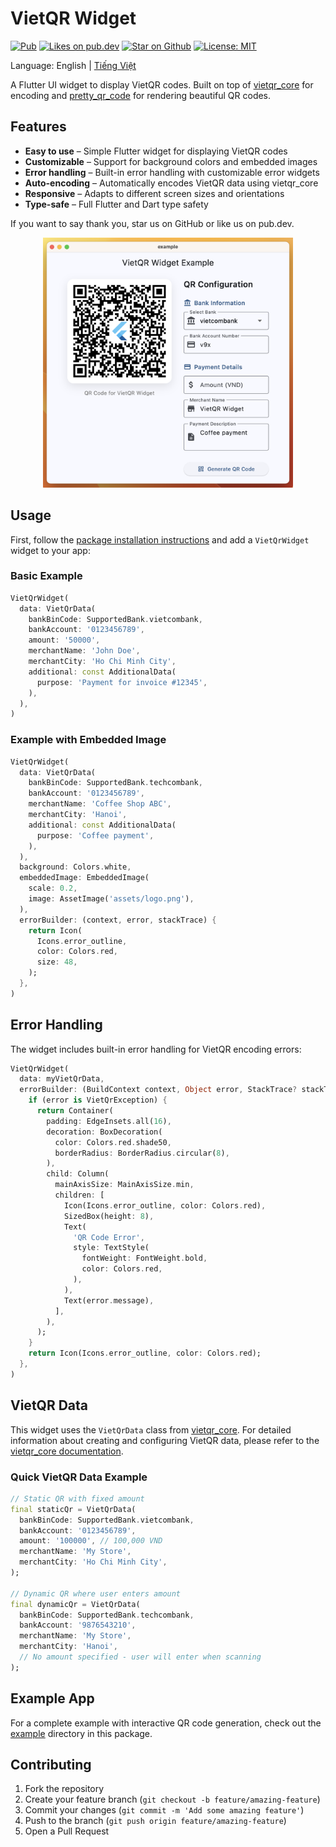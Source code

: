 # VietQR Widget

<p align="left">
  <a href="https://pub.dev/packages/vietqr_widget"><img src="https://img.shields.io/pub/v/vietqr_widget.svg" alt="Pub"></a>
  <a href="https://pub.dev/packages/vietqr_widget/score"><img src="https://img.shields.io/pub/likes/vietqr_widget?logo=dart" alt="Likes on pub.dev"></a>
  <a href="https://github.com/promops/vietqr_widget"><img src="https://img.shields.io/github/stars/vanvixi/vietqr.dart.svg?style=flat&logo=github&colorB=deeppink&label=stars" alt="Star on Github"></a>
  <a href="https://opensource.org/licenses/MIT"><img src="https://img.shields.io/badge/license-MIT-purple.svg" alt="License: MIT"></a>
</p>

Language: English | [Tiếng Việt](README.vi.md)

A Flutter UI widget to display VietQR codes. Built on top of [vietqr_core](https://pub.dev/packages/vietqr_core) for encoding and [pretty_qr_code](https://pub.dev/packages/pretty_qr_code) for rendering beautiful QR codes.

## Features

* **Easy to use** – Simple Flutter widget for displaying VietQR codes
* **Customizable** – Support for background colors and embedded images
* **Error handling** – Built-in error handling with customizable error widgets
* **Auto-encoding** – Automatically encodes VietQR data using vietqr_core
* **Responsive** – Adapts to different screen sizes and orientations
* **Type-safe** – Full Flutter and Dart type safety

If you want to say thank you, star us on GitHub or like us on pub.dev.

<p align="center">
  <img src="https://raw.githubusercontent.com/vanvixi/vietqr.dart/main/packages/vietqr_widget/images/demo.webp" alt="VietQR Widget Demo" width="400"/>
</p>

## Usage

First, follow the [package installation instructions](https://pub.dev/packages/vietqr_widget/install) and add a `VietQrWidget` widget to your app:

### Basic Example

```dart
VietQrWidget(
  data: VietQrData(
    bankBinCode: SupportedBank.vietcombank,
    bankAccount: '0123456789',
    amount: '50000',
    merchantName: 'John Doe',
    merchantCity: 'Ho Chi Minh City',
    additional: const AdditionalData(
      purpose: 'Payment for invoice #12345',
    ),
  ),
)
```

### Example with Embedded Image

```dart
VietQrWidget(
  data: VietQrData(
    bankBinCode: SupportedBank.techcombank,
    bankAccount: '0123456789',
    merchantName: 'Coffee Shop ABC',
    merchantCity: 'Hanoi',
    additional: const AdditionalData(
      purpose: 'Coffee payment',
    ),
  ),
  background: Colors.white,
  embeddedImage: EmbeddedImage(
    scale: 0.2,
    image: AssetImage('assets/logo.png'),
  ),
  errorBuilder: (context, error, stackTrace) {
    return Icon(
      Icons.error_outline,
      color: Colors.red,
      size: 48,
    );
  },
)
```

## Error Handling

The widget includes built-in error handling for VietQR encoding errors:

```dart
VietQrWidget(
  data: myVietQrData,
  errorBuilder: (BuildContext context, Object error, StackTrace? stackTrace) {
    if (error is VietQrException) {
      return Container(
        padding: EdgeInsets.all(16),
        decoration: BoxDecoration(
          color: Colors.red.shade50,
          borderRadius: BorderRadius.circular(8),
        ),
        child: Column(
          mainAxisSize: MainAxisSize.min,
          children: [
            Icon(Icons.error_outline, color: Colors.red),
            SizedBox(height: 8),
            Text(
              'QR Code Error',
              style: TextStyle(
                fontWeight: FontWeight.bold,
                color: Colors.red,
              ),
            ),
            Text(error.message),
          ],
        ),
      );
    }
    return Icon(Icons.error_outline, color: Colors.red);
  },
)
```

## VietQR Data

This widget uses the `VietQrData` class from [vietqr_core](https://pub.dev/packages/vietqr_core). For detailed information about creating and configuring VietQR data, please refer to the [vietqr_core documentation](https://pub.dev/documentation/vietqr_core/latest).

### Quick VietQR Data Example

```dart
// Static QR with fixed amount
final staticQr = VietQrData(
  bankBinCode: SupportedBank.vietcombank,
  bankAccount: '0123456789',
  amount: '100000', // 100,000 VND
  merchantName: 'My Store',
  merchantCity: 'Ho Chi Minh City',
);

// Dynamic QR where user enters amount
final dynamicQr = VietQrData(
  bankBinCode: SupportedBank.techcombank,
  bankAccount: '9876543210',
  merchantName: 'My Store',
  merchantCity: 'Hanoi',
  // No amount specified - user will enter when scanning
);
```

## Example App

For a complete example with interactive QR code generation, check out the [example](https://github.com/vanvixi/vietqr.dart/blob/main/packages/vietqr_widget/example/lib/main.dart) directory in this package.

## Contributing

1. Fork the repository
2. Create your feature branch (`git checkout -b feature/amazing-feature`)
3. Commit your changes (`git commit -m 'Add some amazing feature'`)
4. Push to the branch (`git push origin feature/amazing-feature`)
5. Open a Pull Request
